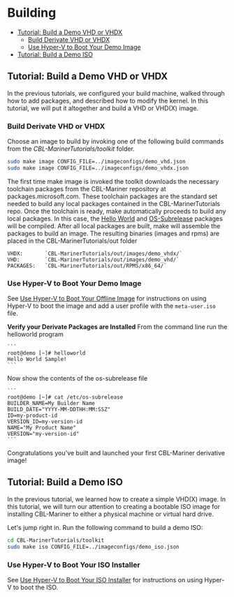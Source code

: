# Building

- [Tutorial: Build a Demo VHD or VHDX](#tutorial-build-a-demo-vhd-or-vhdx)
    - [Build Derivate VHD or VHDX](#build-derivate-vhd-or-vhdx)
    - [Use Hyper-V to Boot Your Demo Image](#use-hyper-v-to-boot-your-demo-image)
- [Tutorial: Build a Demo ISO](#tutorial-build-a-demo-iso)

## Tutorial: Build a Demo VHD or VHDX

In the previous tutorials, we configured your build machine, walked through how to add packages, and described how to modify the kernel.  In this tutorial, we will put it altogether and build a VHD or VHD(X) image.  

### Build Derivate VHD or VHDX

Choose an image to build by invoking one of the following build commands from the _CBL-MarinerTutorials/toolkit_ folder.

```bash
sudo make image CONFIG_FILE=../imageconfigs/demo_vhd.json 
sudo make image CONFIG_FILE=../imageconfigs/demo_vhdx.json
```

The first time make image is invoked the toolkit downloads the necessary toolchain packages from the CBL-Mariner repository at packages.microsoft.com.  These toolchain packages are the standard set needed to build any local packages contained in the CBL-MarinerTutorials repo.  Once the toolchain is ready, make automatically proceeds to build any local packages.  In this case, the [Hello World](./SPECS/hello_world_demo/hello_world_demo.spec) and [OS-Subrelease](./SPECS/os-subrelease/os-subrelease.spec) packages will be compiled.  After all local packages are built, make will assemble the packages to build an image.
The resulting binaries (images and rpms) are placed in the CBL-MarinerTutorials/out folder

    VHDX:       `CBL-MarinerTutorials/out/images/demo_vhdx/`
    VHD:        `CBL-MarinerTutorials/out/images/demo_vhd/`
    PACKAGES:   `CBL-MarinerTutorials/out/RPMS/x86_64/`

### Use Hyper-V to Boot Your Demo Image

See [Use Hyper-V to Boot Your Offline Image](../getting_started/boot.md#use-hyper-v-to-boot-your-offline-image) for instructions on using Hyper-V to boot the image and add a user profile with the `meta-user.iso` file.

**Verify your Derivate Packages are Installed**
From the command line run the helloworld program

    ```
    root@demo [~]# helloworld
    Hello World Sample!
    ```
Now show the contents of the os-subrelease file

    ```
    root@demo [~]# cat /etc/os-subrelease
    BUILDER_NAME=My Builder Name
    BUILD_DATE="YYYY-MM-DDTHH:MM:SSZ"
    ID=my-product-id
    VERSION_ID=my-version-id
    NAME="My Product Name"
    VERSION="my-version-id"
    ```
Congratulations you've built and launched your first CBL-Mariner derivative image!

## Tutorial: Build a Demo ISO

In the previous tutorial, we learned how to create a simple VHD(X) image. In this tutorial, we will turn our attention to creating a bootable ISO image for installing CBL-Mariner to either a physical machine or virtual hard drive.

Let's jump right in.  Run the following command to build a demo ISO:

```bash
cd CBL-MarinerTutorials/toolkit
sudo make iso CONFIG_FILE=../imageconfigs/demo_iso.json
```

### Use Hyper-V to Boot Your ISO Installer

See [Use Hyper-V to Boot Your ISO Installer](../getting_started/boot.md#use-hyper-v-to-boot-your-iso-installer) for instructions on using Hyper-V to boot the ISO.
